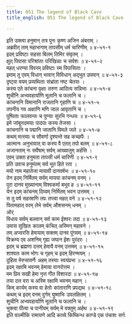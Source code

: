 ```yaml
---
title: 051 The legend of Black Cave
title_english: 051 The legend of Black Cave

---
```

इति उक्त्वा हनुमान् तत्र पुनः कृष्ण अजिन अंबराम् ।  
अब्रवीत् ताम् महाभागाम् तापसीम् धर्म चारिणीम् ॥ ४-५१-१  
इदम् प्रविष्टाः सहसा बिलम् तिमिर संवृतम् ।  
क्षुत् पिपासा परिश्रांताः परिखिन्नाः च सर्वशः ॥ ४-५१-२  
महत् धरण्या विवरम् प्रविष्टाः स्म पिपासिताः ।  
इमाम् तु एवम् विधान् भावान् विविधान् अद्भुत उपमान् ॥ ४-५१-३  
दृष्ट्वा वयम् प्रव्यथिताः संभ्रांता नष्ट चेतसः ।  
कस्य एते कांचना वृक्षाः तरुण आदित्य सन्निभाः ॥ ४-५१-४  
शुचीनि अभ्यवहार्याणि मूलानि च फलानि च ।  
कांचनानि विमानानि राजतानि गृहाणि च ॥ ४-५१-५  
तपनीय गव अक्षाणि मणि जाल आवृतानि च ।  
पुष्पिताः फालवन्तः च पुण्याः सुरभि गन्धयः ॥ ४-५१-६  
इमे जांबूनदमयाः पादपाः कस्य तेजसा ।  
कांचनानि च पद्मानि जातानि विमले जले ॥ ४-५१-७  
कथम् मत्स्याः च सौवर्णा दृश्यन्ते सह कच्छपैः ।  
आत्मानः अनुभावात् वा कस्य वै एतत् तपो बलम् ॥ ४-५१-८  
अजानताम् नः सर्वेषाम् सर्वम् आख्यातुम् अर्हसि ।  
एवम् उक्ता हनुमता तापसी धर्म चारिणी ॥ ४-५१-९  
प्रति उवाच हनूमंतम् सर्व भूत हिते रता ।  
मयो नाम महातेजा मायावी दानवर्षभः ॥ ४-५१-१०  
तेन इदम् निर्मितम् सर्वम् मायया कांचनम् वनम् ।  
पुरा दानव मुख्यानाम् विश्वकर्मा बभूव ह ॥ ४-५१-११  
येन इदम् कांचनम् दिव्यम् निर्मितम् भवन उत्तमम् ।  
स तु वर्ष सहस्राणि तपः तप्त्वा महत् वने ॥ ४-५१-१२  
पितामहात् वरम् लेभे सर्वम् औशसनम् धनम् ।  
ओर्  
विधाय सर्वम् बलवान् सर्व काम ईश्वरः तदा ॥ ४-५१-१३  
उवास सुखितः कालम् कंचित् अस्मिन् महावने ।  
तम् अप्सरसि हेमायाम् सक्तम् दानव पुंगवम् ॥ ४-५१-१४  
विक्रम्य एव अशनिम् गृह्य जघान ईशः पुरंदरः ।  
इदम् च ब्रह्मणा दत्तम् हेमायै वनम् उत्तमम् ॥ ४-५१-१५  
शाश्वतः काम भोगः च गृहम् च इदम् हिरण्मयम् ।  
दुहिता मेरुसावर्णेः अहम् तस्याः स्वयंप्रभा ॥ ४-५१-१६  
इदम् रक्षामि भवनम् हेमाया वानरोत्तम ।  
मम प्रिय सखी हेमा नृत्त गीत विशारदा ॥ ४-५१-१७  
तया दत्त वरा च अस्मि रक्षामि भवनम् महान् ।  
किम् कार्यम् कस्य वा हेतोः कांताराणि प्रपद्यथ ॥ ४-५१-१८  
कथम् च इदम् वनम् दुर्गम् युष्माभिः उपलक्षितम् ।  
शुचीनि अभ्यवहार्याणि मूलानि च फलानि च ।  
भुक्त्वा पीत्वा च पानीयम् सर्वम् मे वक्तुम् अर्हथ ॥ ४-५१-१९  
इति वाल्मीकि रामायणे आदि काव्ये किष्किन्ध काण्डे एक पंचाशः सर्गः